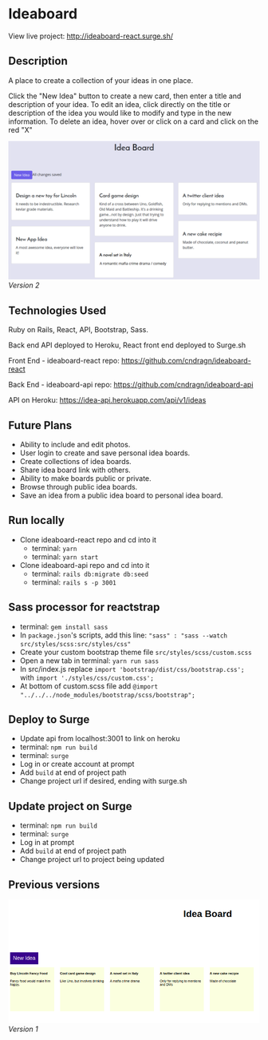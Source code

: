 # Ideaboard

View live project: http://ideaboard-react.surge.sh/

## Description

A place to create a collection of your ideas in one place.

Click the "New Idea" button to create a new card, then enter a title and description of your idea.  To edit an idea, click directly on the title or description of the idea you would like to modify and type in the new information.  To delete an idea, hover over or click on a card and click on the red "X"

![Preview version 2](https://raw.githubusercontent.com/cndragn/ideaboard-react/master/img/version2.png) *Version 2*

## Technologies Used

Ruby on Rails, React, API, Bootstrap, Sass.

Back end API deployed to Heroku, React front end deployed to Surge.sh

Front End - ideaboard-react repo: https://github.com/cndragn/ideaboard-react

Back End - ideaboard-api repo: https://github.com/cndragn/ideaboard-api

API on Heroku: https://idea-api.herokuapp.com/api/v1/ideas

## Future Plans

* Ability to include and edit photos.
* User login to create and save personal idea boards.
* Create collections of idea boards.
* Share idea board link with others.
* Ability to make boards public or private.
* Browse through public idea boards.
* Save an idea from a public idea board to personal idea board.

## Run locally

* Clone ideaboard-react repo and cd into it
    * terminal: `yarn`
    * terminal: `yarn start`
* Clone ideaboard-api repo and cd into it
    * terminal: `rails db:migrate db:seed`
    * terminal: `rails s -p 3001`

## Sass processor for reactstrap

* terminal: `gem install sass`
* In `package.json`'s scripts, add this line: `"sass" : "sass --watch src/styles/scss:src/styles/css"`
* Create your custom bootstrap theme file `src/styles/scss/custom.scss`
* Open a new tab in terminal: `yarn run sass`
* In src/index.js replace `import 'bootstrap/dist/css/bootstrap.css';` with `import './styles/css/custom.css';`
* At bottom of custom.scss file add `@import "../../../node_modules/bootstrap/scss/bootstrap";`

## Deploy to Surge

* Update api from localhost:3001 to link on heroku
* terminal: `npm run build`
* terminal: `surge`
* Log in or create account at prompt
* Add `build` at end of project path
* Change project url if desired, ending with surge.sh

## Update project on Surge

* terminal: `npm run build`
* terminal: `surge`
* Log in at prompt
* Add `build` at end of project path
* Change project url to project being updated

## Previous versions
![Preview version 1](https://raw.githubusercontent.com/cndragn/ideaboard-react/master/img/v1.png) *Version 1*
